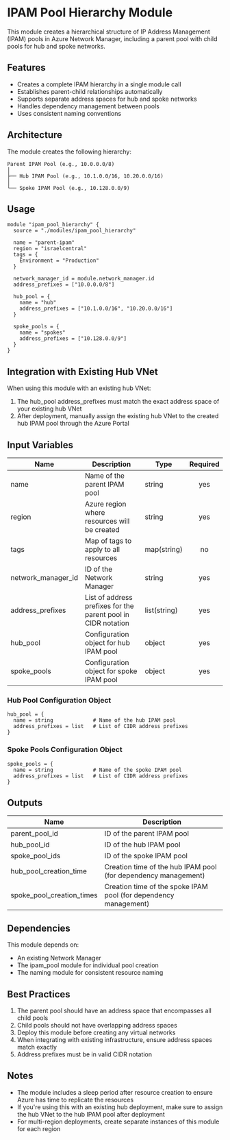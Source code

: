 # IPAM Pool Hierarchy Module

This module creates a hierarchical structure of IP Address Management (IPAM) pools in Azure Network Manager, including a parent pool with child pools for hub and spoke networks.

## Features

- Creates a complete IPAM hierarchy in a single module call
- Establishes parent-child relationships automatically
- Supports separate address spaces for hub and spoke networks
- Handles dependency management between pools
- Uses consistent naming conventions

## Architecture

The module creates the following hierarchy:
```
Parent IPAM Pool (e.g., 10.0.0.0/8)
│
├── Hub IPAM Pool (e.g., 10.1.0.0/16, 10.20.0.0/16)
│
└── Spoke IPAM Pool (e.g., 10.128.0.0/9)
```

## Usage

```hcl
module "ipam_pool_hierarchy" {
  source = "./modules/ipam_pool_hierarchy"

  name = "parent-ipam"
  region = "israelcentral"
  tags = {
    Environment = "Production"
  }
  
  network_manager_id = module.network_manager.id
  address_prefixes = ["10.0.0.0/8"]
  
  hub_pool = {
    name = "hub"
    address_prefixes = ["10.1.0.0/16", "10.20.0.0/16"]
  }
  
  spoke_pools = {
    name = "spokes"
    address_prefixes = ["10.128.0.0/9"]
  }
}
```

## Integration with Existing Hub VNet

When using this module with an existing hub VNet:

1. The hub_pool address_prefixes must match the exact address space of your existing hub VNet
2. After deployment, manually assign the existing hub VNet to the created hub IPAM pool through the Azure Portal

## Input Variables

| Name | Description | Type | Required |
|------|-------------|------|:--------:|
| name | Name of the parent IPAM pool | string | yes |
| region | Azure region where resources will be created | string | yes |
| tags | Map of tags to apply to all resources | map(string) | no |
| network_manager_id | ID of the Network Manager | string | yes |
| address_prefixes | List of address prefixes for the parent pool in CIDR notation | list(string) | yes |
| hub_pool | Configuration object for hub IPAM pool | object | yes |
| spoke_pools | Configuration object for spoke IPAM pool | object | yes |

### Hub Pool Configuration Object

```hcl
hub_pool = {
  name = string             # Name of the hub IPAM pool
  address_prefixes = list   # List of CIDR address prefixes
}
```

### Spoke Pools Configuration Object

```hcl
spoke_pools = {
  name = string             # Name of the spoke IPAM pool
  address_prefixes = list   # List of CIDR address prefixes
}
```

## Outputs

| Name | Description |
|------|-------------|
| parent_pool_id | ID of the parent IPAM pool |
| hub_pool_id | ID of the hub IPAM pool |
| spoke_pool_ids | ID of the spoke IPAM pool |
| hub_pool_creation_time | Creation time of the hub IPAM pool (for dependency management) |
| spoke_pool_creation_times | Creation time of the spoke IPAM pool (for dependency management) |

## Dependencies

This module depends on:
- An existing Network Manager
- The ipam_pool module for individual pool creation
- The naming module for consistent resource naming

## Best Practices

1. The parent pool should have an address space that encompasses all child pools
2. Child pools should not have overlapping address spaces
3. Deploy this module before creating any virtual networks
4. When integrating with existing infrastructure, ensure address spaces match exactly
5. Address prefixes must be in valid CIDR notation

## Notes

- The module includes a sleep period after resource creation to ensure Azure has time to replicate the resources
- If you're using this with an existing hub deployment, make sure to assign the hub VNet to the hub IPAM pool after deployment
- For multi-region deployments, create separate instances of this module for each region 